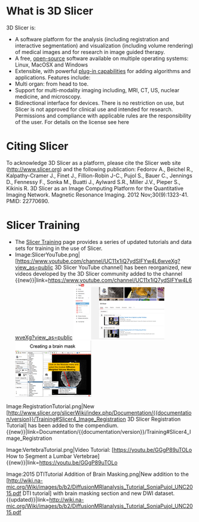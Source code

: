 # What is 3D Slicer
3D Slicer is: 
* A software platform for the analysis (including registration and interactive segmentation) and visualization (including volume rendering) of medical images and for research in image guided therapy.
* A free, [open-source](http://en.wikipedia.org/wiki/Open_source) software available on multiple operating systems: Linux, MacOSX and Windows
* Extensible, with powerful [plug-in capabilities](developers/README.md) for adding algorithms and applications.
Features include:
* Multi organ: from head to toe.
* Support for multi-modality imaging including, MRI, CT, US, nuclear medicine, and microscopy.
* Bidirectional interface for devices.
There is no restriction on use, but Slicer is not approved for clinical use and intended for research. Permissions and compliance with applicable rules are the responsibility of the user. For details on the license see here

# Citing Slicer
To acknowledge 3D Slicer as a platform, please cite the Slicer web site (http://www.slicer.org) and the following publication: 
Fedorov A., Beichel R., Kalpathy-Cramer J., Finet J., Fillion-Robin J-C., Pujol S., Bauer C., Jennings D., Fennessy F., Sonka M., Buatti J., Aylward S.R., Miller J.V., Pieper S., Kikinis R. 3D Slicer as an Image Computing Platform for the Quantitative Imaging Network. Magnetic Resonance Imaging. 2012 Nov;30(9):1323-41. PMID: 22770690.

# Slicer Training



* The [Slicer Training](training/README.md) page provides a series of updated tutorials and data sets for training in the use of Slicer.
* Image:SlicerYouTube.png| [https://www.youtube.com/channel/UC11x1iQ7ydSIFYw4L6wveXg?view_as=public 3D Slicer YouTube channel] has been reorganized, new videos developed by the 3D Slicer community added to the channel {{new}}|link=https://www.youtube.com/channel/UC11x1iQ7ydSIFYw4L6wveXg?view_as=public
![](242px-SlicerYouTube.png)![](203px-2015_DTITutorial_Addition_of_Brain_Masking.png)

Image:RegistrationTutorial.png|New [http://www.slicer.org/slicerWiki/index.php/Documentation/{{documentation/version}}/Training#Slicer4_Image_Registration 3D Slicer Registration Tutorial] has been added to the compendium. {{new}}|link=Documentation/{{documentation/version}}/Training#Slicer4_Image_Registration

Image:VertebraTutorial.png|Video Tutorial: [https://youtu.be/GGgP89uTOLo How to Segment a Lumbar Vertebrae] {{new}}|link=https://youtu.be/GGgP89uTOLo

Image:2015 DTITutorial Addition of Brain Masking.png|New addition to the  [http://wiki.na-mic.org/Wiki/images/b/b2/DiffusionMRIanalysis_Tutorial_SoniaPujol_UNC2015.pdf DTI tutorial] with  brain masking section and new DWI dataset. {{updated}}|link=http://wiki.na-mic.org/Wiki/images/b/b2/DiffusionMRIanalysis_Tutorial_SoniaPujol_UNC2015.pdf


<!-- You could user either {{new}} or {{updated}} macros. -->

</gallery>
